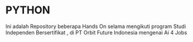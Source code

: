 # PYTHON

Ini adalah Repository beberapa Hands On selama mengikuti  program Studi Independen Bersertifikat , di PT Orbit Future Indonesia mengenai Ai 4 Jobs
